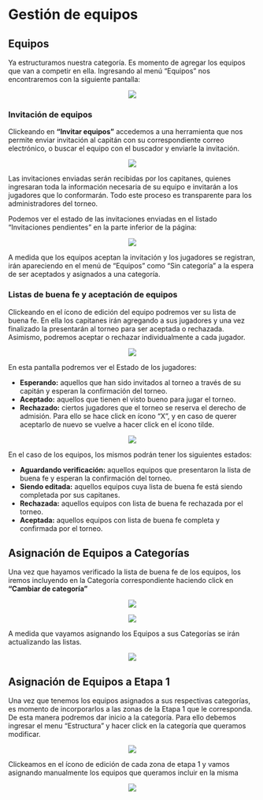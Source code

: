 # Gestión de equipos

## Equipos

Ya estructuramos nuestra categoría. Es momento de agregar los equipos que van a competir en ella. Ingresando al menú “Equipos” nos encontraremos con la siguiente pantalla:

<p align="center"><img src="images/gestion1.png"></p>

### Invitación de equipos

Clickeando en <strong>“Invitar equipos”</strong> accedemos a una herramienta que nos permite enviar invitación al capitán con su correspondiente correo electrónico, o buscar el equipo con el buscador y enviarle la invitación.

<p align="center"><img src="images/gestion2.png"></p>

Las invitaciones enviadas serán recibidas por los capitanes, quienes ingresaran toda la información necesaria de su equipo e invitarán a los jugadores que lo conformarán. Todo este proceso es transparente para los administradores del torneo.

Podemos ver el estado de las invitaciones enviadas en el listado “Invitaciones pendientes” en la parte inferior de la página:

<p align="center"><img src="images/gestion3.png"></p>

A medida que los equipos aceptan la invitación y los jugadores se registran, irán apareciendo en el menú de “Equipos” como “Sin categoría” a la espera de ser aceptados y asignados a una categoría.

### Listas de buena fe y aceptación de equipos

Clickeando en el ícono de edición del equipo podremos ver su lista de buena fe. En ella los capitanes irán agregando a sus jugadores y una vez finalizado la presentarán al torneo para ser aceptada o rechazada. Asimismo, podremos aceptar o rechazar individualmente a cada jugador.

<p align="center"><img src="images/gestion4.png"></p>

En esta pantalla podremos ver el Estado de los jugadores:

- <strong>Esperando:</strong> aquellos que han sido invitados al torneo a través de su capitán y esperan la confirmación del torneo.
- <strong>Aceptado:</strong> aquellos que tienen el visto bueno para jugar el torneo.
- <strong>Rechazado:</strong> ciertos jugadores que el torneo se reserva el derecho de admisión. Para ello se hace click en ícono “X”, y en caso de querer aceptarlo de nuevo se vuelve a hacer click en el ícono tilde.

<p align="center"><img src="images/gestion5.png"></p>

En el caso de los equipos, los mismos podrán tener los siguientes estados:

- <strong>Aguardando verificación:</strong> aquellos equipos que presentaron la lista de buena fe y esperan la confirmación del torneo.
- <strong>Siendo editada:</strong> aquellos equipos cuya lista de buena fe está siendo completada por sus capitanes.
- <strong>Rechazada:</strong> aquellos equipos con lista de buena fe rechazada por el torneo.
- <strong>Aceptada:</strong> aquellos equipos con lista de buena fe completa y confirmada por el torneo.

## Asignación de Equipos a Categorías

Una vez que hayamos verificado la lista de buena fe de los equipos, los iremos incluyendo en la Categoría correspondiente haciendo click en <strong>“Cambiar de categoría”</strong>

<p align="center"><img src="images/gestion6.png"></p>
<p align="center"><img src="images/gestion7.png"></p>

A medida  que vayamos asignando los Equipos a sus Categorías se irán actualizando las listas.

<p align="center"><img src="images/gestion8.png"></p>

## Asignación de Equipos a Etapa 1

Una vez que tenemos los equipos asignados a sus respectivas categorías, es momento de incorporarlos a las zonas de la Etapa 1 que le corresponda. De esta manera podremos dar inicio a la categoría. Para ello debemos ingresar el menu “Estructura” y hacer click en la categoría que queramos modificar.

<p align="center"><img src="images/gestion9.png"></p>

Clickeamos en el ícono de edición de cada zona de etapa 1 y vamos asignando manualmente los equipos que queramos incluir en la misma

<p align="center"><img src="images/gestion10.png"></p>